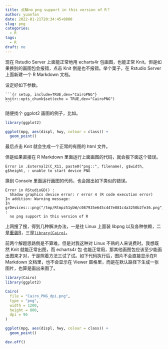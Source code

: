 ```yaml
---
title: 点解no png support in this version of R？
author: yuanfan
date: 2022-01-21T20:34:45+0800
slug: png
categories:
  - R
tags:
  - R
draft: no
---
```




<!--more-->


现在 Rstudio Server 上面能正常地用 echarts4r 包画图，也能正常 Knit。但是如果换别的画图包会报错，点击 Knit 倒是也不报错。举个栗子，在 Rstudio Server 上面新建一个 R Markdown 文档。

设定好如下参数。

````
```{r setup, include=TRUE,dev="CairoPNG"}
knitr::opts_chunk$set(echo = TRUE,dev="CairoPNG")
```
````

随便找个 ggplot2 画图的例子，比如。

```r
library(ggplot2)

ggplot(mpg, aes(displ, hwy, colour = class)) + 
  geom_point()
```

最后点击 Knit 就会生成一个正常的有图的 html 文件。

但是如果直接在 R Markdown 里面运行上面画图的代码，就会报下面这个错误。

```
Error in .External2(C_X11, paste0("png::", filename), g$width, g$height, : unable to start device PNG
```

换到 Console 里面运行画图的代码，也会报出如下类似的错误。

```
Error in RStudioGD() : 
  Shadow graphics device error: r error 4 (R code execution error)
In addition: Warning message:
In grDevices:::png("/tmp/Rtmpz51ybW/c087935e645c447e881c4a3250b2fe36.png",  :
  no png support in this version of R
```

上网搜了搜，得到几种解决办法，一是往 Linux 上面装 libpng 以及各种依赖，二是[重装R](https://d.cosx.org/d/157754-rstudio-linux-no-png-support-in-this-version-of-r)，三是[`library(Cairo)`](https://www.r-bloggers.com/2013/02/exporting-nice-plots-in-r/)。

前两个解题思路倒是不算难，但是对我这种对 Linux 不熟的人来说费时。我想既然 Knit 就能正常出图，而 echarts4r 包 也能正常用，那其他画图包应该至少能画出图来才对，于是照着方法三试了试。如下代码执行后，图片不会直接显示在R Markdown 文档里，也不会显示在 Viewer 窗格里，而是在默认路径下生成一张图片，也算是画出来图了。

```r
library(Cairo)
library(ggplot2)

Cairo(
  file = "Cairo_PNG_dpi.png",
  type = "png",
  width = 1200,
  height = 800,
  dpi = 96
)

ggplot(mpg, aes(displ, hwy, colour = class)) +
  geom_point()

dev.off()
```
